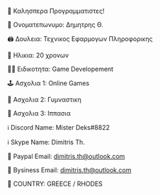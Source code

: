 👋 Καλησπερα Προγραμματιστες!

📛 Ονοματεπωνυμο: Δημητρης Θ.

🖨️ Δουλεια: Τεχνικος Εφαρμογων Πληροφορικης

🔞 Ηλικια: 20 χρονων

🧑‍💻 Ειδικοτητα: Game Developement

🕹️ Ασχολια 1: Online Games

👟 Ασχολια 2: Γυμναστικη

🐎 Ασχολια 3: Ιππασια

ℹ️ Discord Name: Mister Deks#8822

ℹ️ Skype Name: Dimitris Th.

📧 Paypal Email: dimitris.th@outlook.com

💸 Bysiness Email: dimitris.th@outlook.com

🏴󠁧󠁢󠁳󠁣󠁴󠁿 COUNTRY: GREECE / RHODES

<!---
Dimitris Th.#4144 is a ✨ special ✨ repository because its `README.md` (this file) appears on your GitHub profile.
You can click the Preview link to take a look at your changes.
--->
